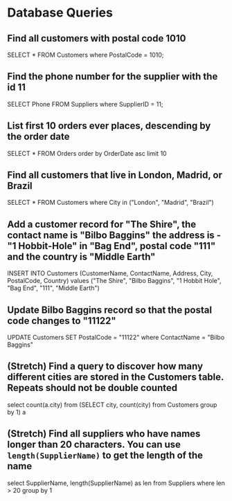 # Database Queries

## Find all customers with postal code 1010

SELECT \* FROM Customers where PostalCode = 1010;

## Find the phone number for the supplier with the id 11

SELECT Phone FROM Suppliers where SupplierID = 11;

## List first 10 orders ever places, descending by the order date

SELECT \* FROM Orders order by OrderDate asc limit 10

## Find all customers that live in London, Madrid, or Brazil

SELECT \* FROM Customers where City in ("London", "Madrid", "Brazil")

## Add a customer record for "The Shire", the contact name is "Bilbo Baggins" the address is -"1 Hobbit-Hole" in "Bag End", postal code "111" and the country is "Middle Earth"

INSERT INTO Customers (CustomerName, ContactName, Address, City, PostalCode, Country)
values ("The Shire", "Bilbo Baggins", "1 Hobbit Hole", "Bag End", "111", "Middle Earth")

## Update Bilbo Baggins record so that the postal code changes to "11122"

UPDATE Customers SET PostalCode = "11122" where ContactName = "Bilbo Baggins"

## (Stretch) Find a query to discover how many different cities are stored in the Customers table. Repeats should not be double counted

select count(a.city) from
(SELECT city, count(city) from Customers group by 1) a

## (Stretch) Find all suppliers who have names longer than 20 characters. You can use `length(SupplierName)` to get the length of the name

select SupplierName, length(SupplierName) as len from Suppliers where len > 20 group by 1

